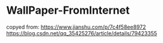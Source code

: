 # WallPaper-FromInternet

copyed from:
https://www.jianshu.com/p/7c4f58ee8972
https://blog.csdn.net/qq_35425276/article/details/79423355
